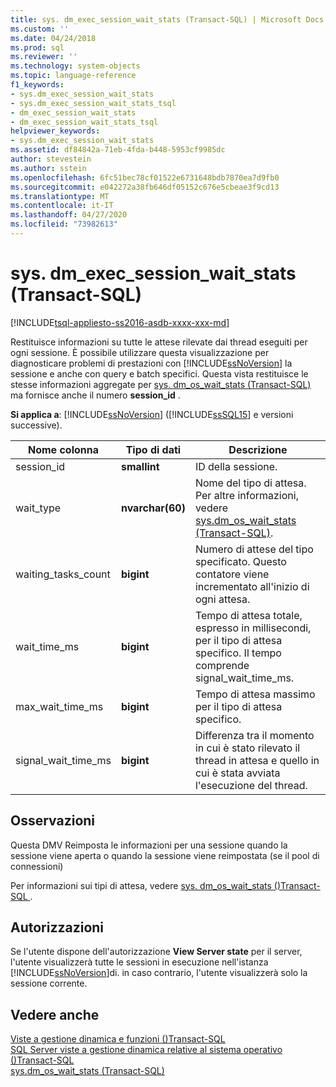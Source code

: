 ```yaml
---
title: sys. dm_exec_session_wait_stats (Transact-SQL) | Microsoft Docs
ms.custom: ''
ms.date: 04/24/2018
ms.prod: sql
ms.reviewer: ''
ms.technology: system-objects
ms.topic: language-reference
f1_keywords:
- sys.dm_exec_session_wait_stats
- sys.dm_exec_session_wait_stats_tsql
- dm_exec_session_wait_stats
- dm_exec_session_wait_stats_tsql
helpviewer_keywords:
- sys.dm_exec_session_wait_stats
ms.assetid: df84842a-71eb-4fda-b448-5953cf9985dc
author: stevestein
ms.author: sstein
ms.openlocfilehash: 6fc51bec78cf01522e6731648bdb7870ea7d9fb0
ms.sourcegitcommit: e042272a38fb646df05152c676e5cbeae3f9cd13
ms.translationtype: MT
ms.contentlocale: it-IT
ms.lasthandoff: 04/27/2020
ms.locfileid: "73982613"
---
```

# <a name="sysdm_exec_session_wait_stats-transact-sql"></a>sys. dm_exec_session_wait_stats (Transact-SQL)
[!INCLUDE[tsql-appliesto-ss2016-asdb-xxxx-xxx-md](../../includes/tsql-appliesto-ss2016-asdb-xxxx-xxx-md.md)]

  Restituisce informazioni su tutte le attese rilevate dai thread eseguiti per ogni sessione. È possibile utilizzare questa visualizzazione per diagnosticare problemi di prestazioni con [!INCLUDE[ssNoVersion](../../includes/ssnoversion-md.md)] la sessione e anche con query e batch specifici.  Questa vista restituisce le stesse informazioni aggregate per [sys. dm_os_wait_stats &#40;Transact-SQL&#41;](../../relational-databases/system-dynamic-management-views/sys-dm-os-wait-stats-transact-sql.md) ma fornisce anche il numero **session_id** .  
  
**Si applica a**: [!INCLUDE[ssNoVersion](../../includes/ssnoversion-md.md)] ([!INCLUDE[ssSQL15](../../includes/sssql15-md.md)] e versioni successive).  
  
|Nome colonna|Tipo di dati|Descrizione|  
|-----------------|---------------|-----------------|  
|session_id|**smallint**|ID della sessione.|  
|wait_type|**nvarchar(60)**|Nome del tipo di attesa. Per altre informazioni, vedere [sys.dm_os_wait_stats &#40;Transact-SQL&#41;](../../relational-databases/system-dynamic-management-views/sys-dm-os-wait-stats-transact-sql.md).|  
|waiting_tasks_count|**bigint**|Numero di attese del tipo specificato. Questo contatore viene incrementato all'inizio di ogni attesa.|  
|wait_time_ms|**bigint**|Tempo di attesa totale, espresso in millisecondi, per il tipo di attesa specifico. Il tempo comprende signal_wait_time_ms.|  
|max_wait_time_ms|**bigint**|Tempo di attesa massimo per il tipo di attesa specifico.|  
|signal_wait_time_ms|**bigint**|Differenza tra il momento in cui è stato rilevato il thread in attesa e quello in cui è stata avviata l'esecuzione del thread.|  
  
## <a name="remarks"></a>Osservazioni  
 Questa DMV Reimposta le informazioni per una sessione quando la sessione viene aperta o quando la sessione viene reimpostata (se il pool di connessioni)  
  
 Per informazioni sui tipi di attesa, vedere [sys. dm_os_wait_stats &#40;&#41;Transact-SQL ](../../relational-databases/system-dynamic-management-views/sys-dm-os-wait-stats-transact-sql.md).  
  
## <a name="permissions"></a>Autorizzazioni  
 Se l'utente dispone dell'autorizzazione **View Server state** per il server, l'utente visualizzerà tutte le sessioni in esecuzione nell'istanza [!INCLUDE[ssNoVersion](../../includes/ssnoversion-md.md)]di. in caso contrario, l'utente visualizzerà solo la sessione corrente.  
  
## <a name="see-also"></a>Vedere anche  
 [Viste a gestione dinamica e funzioni &#40;&#41;Transact-SQL](~/relational-databases/system-dynamic-management-views/system-dynamic-management-views.md)   
 [SQL Server viste a gestione dinamica relative al sistema operativo &#40;&#41;Transact-SQL](../../relational-databases/system-dynamic-management-views/sql-server-operating-system-related-dynamic-management-views-transact-sql.md)   
 [sys.dm_os_wait_stats &#40;Transact-SQL&#41;](../../relational-databases/system-dynamic-management-views/sys-dm-os-wait-stats-transact-sql.md)  
 
